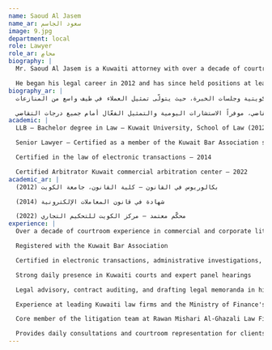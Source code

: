 ```yaml
---
name: Saoud Al Jasem
name_ar: سعود الجاسم
image: 9.jpg
department: local
role: Lawyer
role_ar: محامٍ
biography: |
  Mr. Saoud Al Jasem is a Kuwaiti attorney with over a decade of courtroom experience, specializing in commercial and corporate litigation. He is registered with the Kuwait Bar Association and certified in key legal areas including electronic transactions, administrative investigations, and contract execution. Mr. Al Jasem maintains a strong daily presence in the Kuwaiti courts and expert panel hearings, where he represents clients across a wide spectrum of disputes.

  He began his legal career in 2012 and has since held positions at leading Kuwaiti law firms and the Ministry of Finance's Legal Affairs Department. His work has included legal advisory, contract auditing, and drafting legal memoranda in high-stakes commercial matters. He joined Rawan Mishari Al-Ghazali Law Firm in 2020, where he is a core member of the litigation team, providing daily consultations and courtroom representation.
biography_ar: |
  يتمتّع الأستاذ سعود الجاسم بخبرة تتجاوز عشرة أعوام في ساحات القضاء الكويتي، مع تركيز متخصّص على الدعاوى التجارية وقضايا الشركات. مسجَّل لدى جمعية المحامين الكويتية وحاصل على اعتمادات في مجالات رئيسة تشمل المعاملات الإلكترونية، التحقيقات الإدارية، وتنفيذ العقود. يحافظ على حضور يومي ثابت في المحاكم الكويتية وجلسات الخبرة، حيث يتولّى تمثيل العملاء في طيف واسع من المنازعات.

  بدأ مسيرته القانونية عام 2012، وتقلّد مناصب في مكاتب محاماة كويتية رائدة وإدارة الشؤون القانونية بوزارة المالية. شملت أعماله تقديم الاستشارات، تدقيق العقود، وإعداد المذكرات القانونية في قضايا تجارية عالية الأهمية. منذ انضمامه إلى مكتب روان مشاري الغزالي للمحاماة عام 2020، يُعدّ ركناً أساسياً في فريق التقاضي، موفراً الاستشارات اليومية والتمثيل الفعّال أمام جميع درجات التقاضي.
academic: |
  LLB – Bachelor degree in Law – Kuwait University, School of Law (2012).

  Senior Lawyer – Certified as a member of the Kuwait Bar Association since 2012

  Certified in the law of electronic transactions – 2014

  Certified Arbitrator Kuwait commercial arbitration center – 2022
academic_ar: |
  بكالوريوس في القانون – كلية القانون، جامعة الكويت (2012)

  شهادة في قانون المعاملات الإلكترونية (2014)

  محكّم معتمد – مركز الكويت للتحكيم التجاري (2022)
experience: |
  Over a decade of courtroom experience in commercial and corporate litigation

  Registered with the Kuwait Bar Association

  Certified in electronic transactions, administrative investigations, and contract execution

  Strong daily presence in Kuwaiti courts and expert panel hearings

  Legal advisory, contract auditing, and drafting legal memoranda in high-stakes commercial matters

  Experience at leading Kuwaiti law firms and the Ministry of Finance's Legal Affairs Department

  Core member of the litigation team at Rawan Mishari Al-Ghazali Law Firm since 2020

  Provides daily consultations and courtroom representation for clients across a wide spectrum of disputes
---
```

